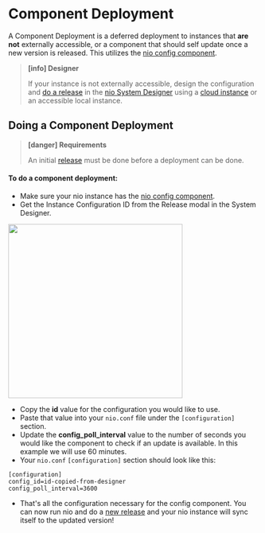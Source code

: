 # Component Deployment

A Component Deployment is a deferred deployment to instances that **are not** externally accessible, or a component that should self update once a new version is released. This utilizes the [nio config component](https://github.com/niolabs/component_config).

> **[info] Designer**
>
> If your instance is not externally accessible, design the configuration and [do a release](/deployment/nio/release.md) in the [nio System Designer](https://app.n.io/design) using a [cloud instance](/quickstart/README.md) or an accessible local instance.
>

## Doing a Component Deployment

> **[danger] Requirements**
>
> An initial [release](/deployment/nio/release.md) must be done before a deployment can be done.
>

#### To do a component deployment:
- Make sure your nio instance has the [nio config component](https://github.com/niolabs/component_config).
- Get the Instance Configuration ID from the Release modal in the System Designer.

<img class="left border" src="/img/deploy/component/id.png" height="350" />

- Copy the **id** value for the configuration you would like to use.
- Paste that value into your `nio.conf` file under the `[configuration]` section.
- Update the **config_poll_interval** value to the number of seconds you would like the component to check if an update is available. In this example we will use 60 minutes.
- Your `nio.conf` `[configuration]` section should look like this:

```
[configuration]
config_id=id-copied-from-designer
config_poll_interval=3600
```

- That's all the configuration necessary for the config component. You can now run nio and do a [new release](/deployment/nio/release.md) and your nio instance will sync itself to the updated version!

